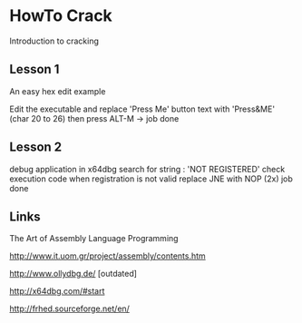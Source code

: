 # HowTo Crack

Introduction to cracking

## Lesson 1
An easy hex edit example 

Edit the executable and replace 'Press Me' button text with 'Press&ME' (char 20 to 26)
then press ALT-M -> job done

## Lesson 2
debug application in x64dbg 
search for string : 'NOT REGISTERED'
check execution code when registration is not valid
replace JNE with NOP (2x)
job done


## Links 
The Art of Assembly Language Programming

http://www.it.uom.gr/project/assembly/contents.htm

http://www.ollydbg.de/ [outdated]

http://x64dbg.com/#start

http://frhed.sourceforge.net/en/
